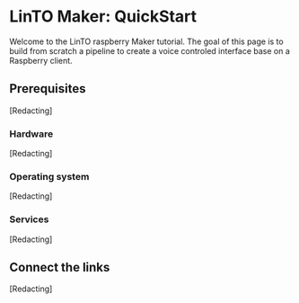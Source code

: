 # LinTO Maker: QuickStart
Welcome to the LinTO raspberry Maker tutorial.
The goal of this page is to build from scratch a pipeline to create a voice controled interface base on a Raspberry client. 
## Prerequisites
[Redacting]

### Hardware
[Redacting]

### Operating system
[Redacting]

### Services
[Redacting]

## Connect the links
[Redacting]